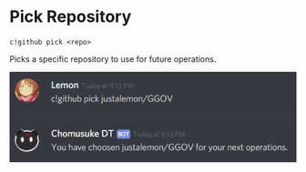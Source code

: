 # Pick Repository

```
c!github pick <repo>
```

Picks a specific repository to use for future operations.

![](pick.png)
